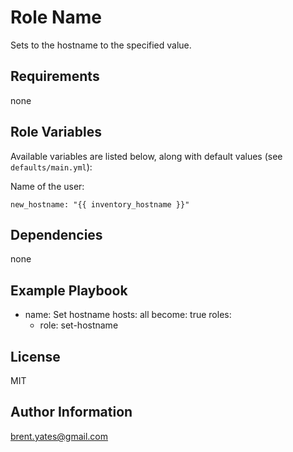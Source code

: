 Role Name
=========

Sets to the hostname to the specified value.

Requirements
------------

none

Role Variables
--------------

Available variables are listed below, along with default values (see `defaults/main.yml`):

Name of the user:

    new_hostname: "{{ inventory_hostname }}"

Dependencies
------------

none

Example Playbook
----------------

- name: Set hostname
  hosts: all
  become: true
  roles:
  - role: set-hostname

License
-------

MIT

Author Information
------------------

brent.yates@gmail.com


